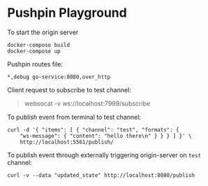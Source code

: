# Pushpin Playground

To start the origin server

```
docker-compose build
docker-compose up
```

Pushpin routes file:

```
*,debug go-service:8080,over_http
```

Client request to subscribe to test channel:

> websocat -v ws://localhost:7999/subscribe


To publish event from terminal to test channel:

```
curl -d '{ "items": [ { "channel": "test", "formats": {
    "ws-message": { "content": "hello there\n" } } } ] }' \
    http://localhost:5561/publish/
```

To publish event through externally triggering origin-server on `test` channel:
```
curl -v --data "updated_state" http://localhost:8080/publish
```
